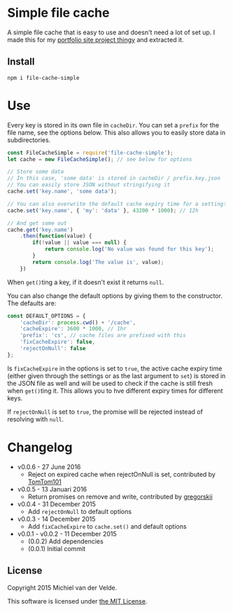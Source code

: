 # Simple file cache

A simple file cache that is easy to use and doesn't need a lot of set up. I made this for my [portfolio site project thingy](https://github.com/MichielvdVelde/portfolio-site) and extracted it.

## Install

```
npm i file-cache-simple
```

# Use

Every key is stored in its own file in `cacheDir`. You can set a `prefix` for the file name, see the options below. This also allows you to easily store data in subdirectories.

```js
const FileCacheSimple = require('file-cache-simple');
let cache = new FileCacheSimple(); // see below for options

// Store some data
// In this case, 'some data' is stored in cacheDir / prefix.key.json
// You can easily store JSON without stringifying it
cache.set('key.name', 'some data');

// You can also overwrite the default cache expiry time for a setting:
cache.set('key.name', { 'my': 'data' }, 43200 * 1000); // 12h

// And get some out
cache.get('key.name')
	.then(function(value) {
		if(!value || value === null) {
			return console.log('No value was found for this key');
		}
		return console.log('The value is', value);
	})
```

When `get()`ting a key, if it doesn't exist it returns `null`.

You can also change the default options by giving them to the constructor. The defaults are:

```js
const DEFAULT_OPTIONS = {
	'cacheDir': process.cwd() + '/cache',
	'cacheExpire': 3600 * 1000, // 1hr
	'prefix': 'cs', // cache files are prefixed with this
	'fixCacheExpire': false,
	'rejectOnNull': false
};
```

Is `fixCacheExpire` in the options is set to `true`, the active cache expiry time (either given through the settings or as the last argument to `set`) is stored in the JSON file as well and will be used to check if the cache is still fresh when `get()`ting it. This allows you to hve different expiry times for different keys.

If `rejectOnNull` is set to `true`, the promise will be rejected instead of resolving with `null`.

# Changelog

* v0.0.6 - 27 June 2016
  * Reject on expired cache when rejectOnNull is set, contributed by [TomTom101](https://github.com/TomTom101)
* v0.0.5 - 13 Januari 2016
  * Return promises on remove and write, contributed by [gregorskii](https://github.com/gregorskii)
* v0.0.4 - 31 December 2015
  * Add `rejectOnNull` to default options
* v0.0.3 - 14 December 2015
  * Add `fixCacheExpire` to `cache.set()` and default options
* v0.0.1 - v0.0.2 - 11 December 2015
  * (0.0.2) Add dependencies
  * (0.0.1) Initial commit

## License

Copyright 2015 Michiel van der Velde.

This software is licensed under [the MIT License](LICENSE).
